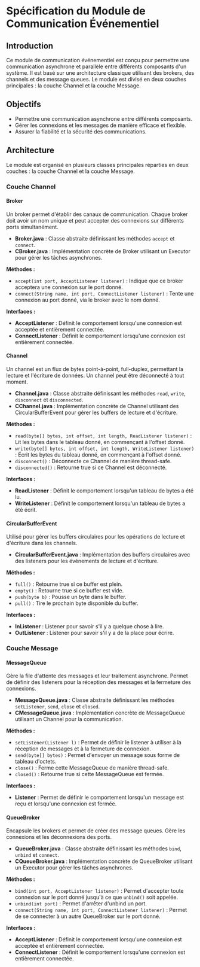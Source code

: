 # Spécification du Module de Communication Événementiel

## Introduction

Ce module de communication événementiel est conçu pour permettre une communication asynchrone et parallèle entre différents composants d'un système. Il est basé sur une architecture classique utilisant des brokers, des channels et des message queues. Le module est divisé en deux couches principales : la couche Channel et la couche Message.

## Objectifs

- Permettre une communication asynchrone entre différents composants.
- Gérer les connexions et les messages de manière efficace et flexible.
- Assurer la fiabilité et la sécurité des communications.

## Architecture

Le module est organisé en plusieurs classes principales réparties en deux couches : la couche Channel et la couche Message.

### Couche Channel

#### Broker

Un broker permet d'établir des canaux de communication. Chaque broker doit avoir un nom unique et peut accepter des connexions sur différents ports simultanément.

- **Broker.java** : Classe abstraite définissant les méthodes `accept` et `connect`.
- **CBroker.java** : Implémentation concrète de Broker utilisant un Executor pour gérer les tâches asynchrones.

**Méthodes :**

- `accept(int port, AcceptListener listener)` : Indique que ce broker acceptera une connexion sur le port donné.
- `connect(String name, int port, ConnectListener listener)` : Tente une connexion au port donné, via le broker avec le nom donné.

**Interfaces :**

- **AcceptListener** : Définit le comportement lorsqu'une connexion est acceptée et entièrement connectée.
- **ConnectListener** : Définit le comportement lorsqu'une connexion est entièrement connectée.

#### Channel

Un channel est un flux de bytes point-à-point, full-duplex, permettant la lecture et l'écriture de données. Un channel peut être déconnecté à tout moment.

- **Channel.java** : Classe abstraite définissant les méthodes `read`, `write`, `disconnect` et `disconnected`.
- **CChannel.java** : Implémentation concrète de Channel utilisant des CircularBufferEvent pour gérer les buffers de lecture et d'écriture.

**Méthodes :**

- `read(byte[] bytes, int offset, int length, ReadListener listener)` : Lit les bytes dans le tableau donné, en commençant à l'offset donné.
- `write(byte[] bytes, int offset, int length, WriteListener listener)` : Écrit les bytes du tableau donné, en commençant à l'offset donné.
- `disconnect()` : Déconnecte ce Channel de manière thread-safe.
- `disconnected()` : Retourne true si ce Channel est déconnecté.

**Interfaces :**

- **ReadListener** : Définit le comportement lorsqu'un tableau de bytes a été lu.
- **WriteListener** : Définit le comportement lorsqu'un tableau de bytes a été écrit.

#### CircularBufferEvent

Utilisé pour gérer les buffers circulaires pour les opérations de lecture et d'écriture dans les channels.

- **CircularBufferEvent.java** : Implémentation des buffers circulaires avec des listeners pour les événements de lecture et d'écriture.

**Méthodes :**

- `full()` : Retourne true si ce buffer est plein.
- `empty()` : Retourne true si ce buffer est vide.
- `push(byte b)` : Pousse un byte dans le buffer.
- `pull()` : Tire le prochain byte disponible du buffer.

**Interfaces :**

- **InListener** : Listener pour savoir s'il y a quelque chose à lire.
- **OutListener** : Listener pour savoir s'il y a de la place pour écrire.

### Couche Message

#### MessageQueue

Gère la file d'attente des messages et leur traitement asynchrone. Permet de définir des listeners pour la réception des messages et la fermeture des connexions.

- **MessageQueue.java** : Classe abstraite définissant les méthodes `setListener`, `send`, `close` et `closed`.
- **CMessageQueue.java** : Implémentation concrète de MessageQueue utilisant un Channel pour la communication.

**Méthodes :**

- `setListener(Listener l)` : Permet de définir le listener à utiliser à la réception de messages et à la fermeture de connexion.
- `send(byte[] bytes)` : Permet d'envoyer un message sous forme de tableau d'octets.
- `close()` : Ferme cette MessageQueue de manière thread-safe.
- `closed()` : Retourne true si cette MessageQueue est fermée.

**Interfaces :**

- **Listener** : Permet de définir le comportement lorsqu'un message est reçu et lorsqu'une connexion est fermée.

#### QueueBroker

Encapsule les brokers et permet de créer des message queues. Gère les connexions et les déconnexions des ports.

- **QueueBroker.java** : Classe abstraite définissant les méthodes `bind`, `unbind` et `connect`.
- **CQueueBroker.java** : Implémentation concrète de QueueBroker utilisant un Executor pour gérer les tâches asynchrones.

**Méthodes :**

- `bind(int port, AcceptListener listener)` : Permet d'accepter toute connexion sur le port donné jusqu'à ce que `unbind()` soit appelée.
- `unbind(int port)` : Permet d'arrêter d'unbind un port.
- `connect(String name, int port, ConnectListener listener)` : Permet de se connecter à un autre QueueBroker sur le port donné.

**Interfaces :**

- **AcceptListener** : Définit le comportement lorsqu'une connexion est acceptée et entièrement connectée.
- **ConnectListener** : Définit le comportement lorsqu'une connexion est entièrement connectée.
